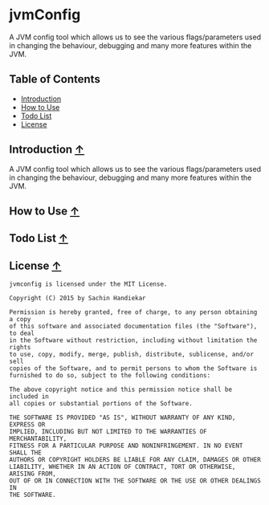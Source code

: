 # jvmConfig

A JVM config tool which allows us to see the various flags/parameters used in changing the behaviour, debugging and many more features within the JVM.

## <a name="toc">Table of Contents</a>
* [Introduction](#introduction)
* [How to Use](#how-to-use)
* [Todo List](#todo-list)
* [License](#license)
 
## <a name="introduction">Introduction</a> [&#8593;](#toc)
A JVM config tool which allows us to see the various flags/parameters used in changing the behaviour, debugging and many more features within the JVM.

## <a name="how-to-use">How to Use</a> [&#8593;](#toc)


## <a name="todo-list">Todo List</a> [&#8593;](#toc)



## <a name="license">License</a> [&#8593;](#toc)

	jvmconfig is licensed under the MIT License.

	Copyright (C) 2015 by Sachin Handiekar

	Permission is hereby granted, free of charge, to any person obtaining a copy
	of this software and associated documentation files (the "Software"), to deal
	in the Software without restriction, including without limitation the rights
	to use, copy, modify, merge, publish, distribute, sublicense, and/or sell
	copies of the Software, and to permit persons to whom the Software is
	furnished to do so, subject to the following conditions:

	The above copyright notice and this permission notice shall be included in
	all copies or substantial portions of the Software.

	THE SOFTWARE IS PROVIDED "AS IS", WITHOUT WARRANTY OF ANY KIND, EXPRESS OR
	IMPLIED, INCLUDING BUT NOT LIMITED TO THE WARRANTIES OF MERCHANTABILITY,
	FITNESS FOR A PARTICULAR PURPOSE AND NONINFRINGEMENT. IN NO EVENT SHALL THE
	AUTHORS OR COPYRIGHT HOLDERS BE LIABLE FOR ANY CLAIM, DAMAGES OR OTHER
	LIABILITY, WHETHER IN AN ACTION OF CONTRACT, TORT OR OTHERWISE, ARISING FROM,
	OUT OF OR IN CONNECTION WITH THE SOFTWARE OR THE USE OR OTHER DEALINGS IN
	THE SOFTWARE.
